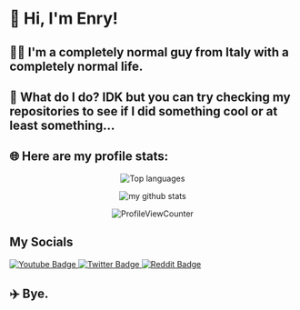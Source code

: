<div align="left">

# 👋 Hi, I'm Enry!
  
   ## 🤷‍♂️ I'm a completely normal guy from Italy with a completely normal life.
   ## 🧳 What do I do? IDK but you can try checking my repositories to see if I did something cool or at least something...
   ## 🌐 Here are my profile stats:
   
<div align="center">  

![Top languages](https://github-readme-stats.vercel.app/api/top-langs/?username=EnryX72&theme=tokyonight&layout=compact&hide_border=true)
  
![my github stats](https://github-readme-stats.vercel.app/api?username=EnryX72&custom_title=Stats&show_icons=true&theme=tokyonight&include_all_commits=true&count_private=true&hide_border=true)
 
  <img src="https://komarev.com/ghpvc/?username=EnryX72&style=flat&color=blue&label=Profile+Views" alt="ProfileViewCounter"/>
</div>
<div align="left">

## My Socials

  <div id="badges" align="left">

  <a href="https://www.youtube.com/channel/UCULPn_GgXdHZIU1gfplwpGg">
      <img src="https://img.shields.io/badge/YouTube-red?style=for-the-badge&logo=youtube&logoColor=white" alt="Youtube Badge"/>
  </a>
  
  <a href="https://twitter.com/EnryX72">
      <img src="https://img.shields.io/badge/Twitter-blue?style=for-the-badge&logo=twitter&logoColor=white" alt="Twitter Badge"/>
  </a>
  
  <a href="https://www.reddit.com/user/EnryX72">
      <img src="https://img.shields.io/badge/Reddit-orange?style=for-the-badge&logo=reddit&logoColor=white" alt="Reddit Badge"/>
  </a>
</div>

## ✈️ Bye.
